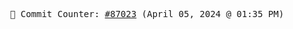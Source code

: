 <p align="center">
    <samp>
        📮 Commit Counter: <a href="https://github.com/Javascript-void0/Javascript-void0/commits/main">#87023</a> (April 05, 2024 @ 01:35 PM)
    </samp>
</p>